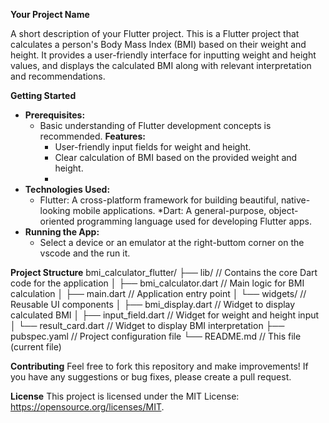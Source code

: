 **Your Project Name**

A short description of your Flutter project. 
This is a Flutter project that calculates a person's Body Mass Index (BMI) based on their weight and height. It provides a user-friendly interface for inputting weight and height values, and displays the calculated BMI along with relevant interpretation and recommendations.

**Getting Started**

* **Prerequisites:**
    * Basic understanding of Flutter development concepts is recommended.
       **Features:**
       * User-friendly input fields for weight and height.
       * Clear calculation of BMI based on the provided weight and height.
       * 
* **Technologies Used:**
    * Flutter: A cross-platform framework for building beautiful, native-looking mobile applications.
    *Dart: A general-purpose, object-oriented programming language used for developing Flutter apps. 
* **Running the App:**
    * Select a device or an emulator at the right-buttom corner on the vscode and the run it.

**Project Structure**
bmi_calculator_flutter/
├── lib/  // Contains the core Dart code for the application
│   ├── bmi_calculator.dart  // Main logic for BMI calculation
│   ├── main.dart  // Application entry point
│   └── widgets/  // Reusable UI components
│       ├── bmi_display.dart  // Widget to display calculated BMI
│       ├── input_field.dart  // Widget for weight and height input
│       └── result_card.dart  // Widget to display BMI interpretation
├── pubspec.yaml  // Project configuration file
└── README.md  // This file (current file)

**Contributing**
Feel free to fork this repository and make improvements! If you have any suggestions or bug fixes, please create a pull request.

**License**
This project is licensed under the MIT License: https://opensource.org/licenses/MIT.
